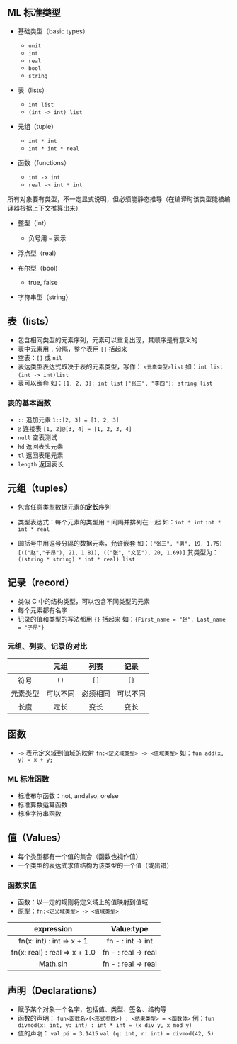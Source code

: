 ## ML 标准类型

-   基础类型（basic types）

    -   `unit`
    -   `int`
    -   `real`
    -   `bool`
    -   `string`

-   表（lists）

    -   `int list`
    -   `(int -> int) list`

-   元组（tuple）

    -   `int * int`
    -   `int * int * real`

-   函数（functions）
    -   `int -> int`
    -   `real -> int * int`

所有对象要有类型，不一定显式说明，但必须能静态推导（在编译时该类型能被编译器根据上下文推算出来）

-   整型（int）
    -   负号用 `~` 表示
-   浮点型（real）

-   布尔型（bool)

    -   true, false

-   字符串型（string）

## 表（lists）

-   包含相同类型的元素序列，元素可以重复出现，其顺序是有意义的
-   表中元素用 `,` 分隔，整个表用 `[]` 括起来
-   空表：`[]` 或 `nil`
-   表达类型表达式取决于表的元素类型，写作：
    `<元素类型>list`
    如：`int list` `(int -> int)list`
-   表可以嵌套
    如：`[1, 2, 3]: int list` `["张三", "李四"]: string list`

### 表的基本函数

-   `::` 追加元素
    `1::[2, 3] = [1, 2, 3]`
-   `@` 连接表
    `[1, 2]@[3, 4] = [1, 2, 3, 4]`
-   `null` 空表测试
-   `hd` 返回表头元素
-   `tl` 返回表尾元素
-   `length` 返回表长

## 元组（tuples）

-   包含任意类型数据元素的**定长**序列
-   类型表达式：每个元素的类型用 `*` 间隔并排列在一起
    如：`int * int` `int * int * real`

-   圆括号中用逗号分隔的数据元素，允许嵌套
    如：`("张三", "男", 19, 1.75)`
    `[(("赵","子昂"), 21, 1.81), (("张", "文艺"), 20, 1.69)]`
    其类型为：`((string * string) * int * real) list`

## 记录（record）

-   类似 C 中的结构类型，可以包含不同类型的元素
-   每个元素都有名字
-   记录的值和类型的写法都用 `{}` 括起来
    如：`{First_name = "赵", Last_name = "子昂"}`

### 元组、列表、记录的对比

|          |   元组   |   列表   |   记录   |
| :------: | :------: | :------: | :------: |
|   符号   |   `()`   |   `[]`   |   `{}`   |
| 元素类型 | 可以不同 | 必须相同 | 可以不同 |
|   长度   |   定长   |   变长   |   变长   |

## 函数

-   `->` 表示定义域到值域的映射
    `fn:<定义域类型> -> <值域类型>`
    如：`fun add(x, y) = x + y;`

### ML 标准函数

-   标准布尔函数：not, andalso, orelse
-   标准算数运算函数
-   标准字符串函数

## 值（Values）

-   每个类型都有一个值的集合（函数也视作值）
-   一个类型的表达式求值结构为该类型的一个值（或出错）

### 函数求值

-   函数：以一定的规则将定义域上的值映射到值域
-   原型：`fn:<定义域类型> -> <值域类型>`

|          expression           |     Value:type      |
| :---------------------------: | :-----------------: |
|   fn(x: int) : int => x + 1   |  fn - : int -> int  |
| fn(x: real) : real => x + 1.0 | fn - : real -> real |
|           Math.sin            | fn - : real -> real |

## 声明（Declarations）

-   赋予某个对象一个名字，包括值、类型、签名、结构等
-   函数的声明：
    `fun<函数名>(<形式参数>) : <结果类型> = <函数体>`
    例：`fun divmod(x: int, y: int) : int * int = (x div y, x mod y)`
-   值的声明：
    `val pi = 3.1415`
    `val (q: int, r: int) = divmod(42, 5)`
